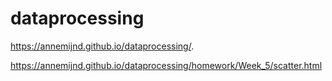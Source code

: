 # dataprocessing

 https://annemijnd.github.io/dataprocessing/.


https://annemijnd.github.io/dataprocessing/homework/Week_5/scatter.html
      
